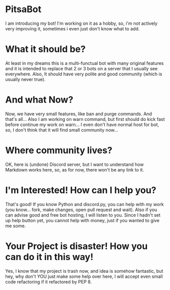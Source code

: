 # PitsaBot
I am introducing my bot! I'm working on it as a hobby, so, i'm not actively very improving it, sometimes i even just don't know what to add. 

# What it should be?
At least in my dreams this is a multi-functual bot with many original features and it is intended to replace that 2 or 3 bots on a server that I usually see everywhere. Also, It should have very polite and good community (which is usually never true).

# And what Now?
Now, we have very small features, like ban and purge commands. And that's all... Also I am working on warn command, but first should do kick fast before continue my work on warn... I even don't have normal host for bot, so, I don't think that it will find small community now...

# Where community lives?
OK, here is (undone) Discord server, but I want to understand how Markdown works here, so, as for now, there won't be any link to it.

# I'm Interested! How can I help you?
That's good! If you know Python and discord.py, you can help with my work (you know... fork, make changes, open pull request and wait). Also if you can advise good and free bot hosting, I will listen to you. Since I hadn't set up help button yet, you cannot help with money, just if you wanted to give me some.

# Your Project is disaster! How you can do it in this way!
Yes, I know that my project is trash now, and idea is somehow fantastic, but hey, why don't YOU just make some help over here, I will accept even small code refactoring if it refactored by PEP 8.

